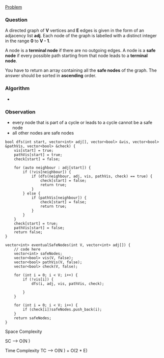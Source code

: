 [Problem](https://www.geeksforgeeks.org/problems/detect-cycle-in-a-directed-graph/1)

### Question
A directed graph of **V** vertices and **E** edges is given in the form of an adjacency list **adj**. Each node of the graph is labelled with a distinct integer in the range **0** to **V - 1**.

A node is a **terminal node** if there are no outgoing edges. A node is a **safe node** if every possible path starting from that node leads to a **terminal node**.

You have to return an array containing all the **safe nodes** of the graph. The answer should be sorted in **ascending** order.
### Algorithm
-
### Observation
- every node that is part of a cycle or leads to a cycle cannot be a safe node
- all other nodes are safe nodes



```
bool dfs(int start, vector<int> adj[], vector<bool> &vis, vector<bool> &pathVis, vector<bool> &check) {
	vis[start] = true;
	pathVis[start] = true;
	check[start] = false;

	for (auto neighbour : adj[start]) {
		if (!vis[neighbour]) {
			if (dfs(neighbour, adj, vis, pathVis, check) == true) {
				check[start] = false;
				return true;
			}
		} else {
			if (pathVis[neighbour]) {
				check[start] = false;
				return true;
			}
		}
	}
	check[start] = true;
	pathVis[start] = false;
	return false;
}

vector<int> eventualSafeNodes(int V, vector<int> adj[]) {
	// code here
	vector<int> safeNodes;
	vector<bool> vis(V, false);
	vector<bool> pathVis(V, false);
	vector<bool> check(V, false);

	for (int i = 0; i < V; i++) {
		if (!vis[i]) {
			dfs(i, adj, vis, pathVis, check);

		}
	}

	for (int i = 0; i < V; i++) {
		if (check[i])safeNodes.push_back(i);
	}
	return safeNodes;
}
```






Space Complexity

SC --> O(N ) 




Time Complexity
TC --> O(N ) + O(2 * E)

